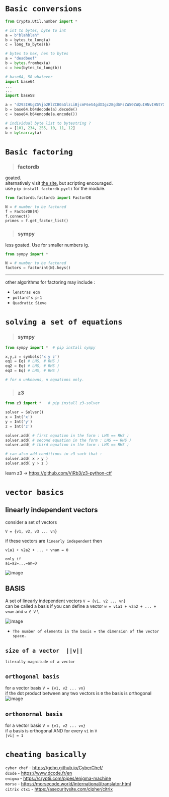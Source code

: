 # `Basic conversions`

```python
from Crypto.Util.number import *

# int to bytes, byte to int
a = b"blahblah"
b = bytes_to_long(a)
c = long_to_bytes(b)

# bytes to hex, hex to bytes
a = "deadbeef"
b = bytes.fromhex(a)
c = hex(bytes_to_long(b))

# base64, 58 whatever
import base64
...
...
import base58

a = "d293IHUgZGVjb2RlZCB0aGlzLiBjcmF6eS4gdXIgc28gdGFsZW50ZWQuIHNvIHNtYXJ0IA=="
b = base64.b64decode(a).decode()
c = base64.b64encode(a.encode())

# individual byte list to bytestring ?
a = [101, 234, 255, 10, 11, 12]
b = bytearray(a)
```
# `Basic factoring`

> ### factordb

goated. \
alternatively visit <a href=https://factordb.com/>the site.</a> but scripting encouraged. \
use `pip install factordb-pycli` for the module.
```python
from factordb.factordb import FactorDB

N = # number to be factored
f = FactorDB(N)
f.connect()
primes = f.get_factor_list()
```

> ### sympy

less goated. Use for smaller numbers ig. 
```python
from sympy import *

N = # number to be factored
factors = factorint(N).keys()
```

***

other algorithms for factoring may include : 
- `lenstras ecm`
- `pollard's p-1`
- `Quadratic Sieve`
  
# `solving a set of equations`

> ### sympy
```python
from sympy import *  # pip install sympy

x,y,z = symbols('x y z')
eq1 = Eq( # LHS, # RHS )
eq2 = Eq( # LHS, # RHS )
eq3 = Eq( # LHS, # RHS )

# for n unknowns, n equations only.
```

> ### z3
```python
from z3 import *   # pip install z3-solver

solver = Solver()
x = Int('x')
y = Int('y')
z = Int('z')

solver.add( # first equation in the form : LHS == RHS )
solver.add( # second equation in the form : LHS == RHS )
solver.add( # third equation in the form : LHS == RHS )

# can also add conditions in z3 such that :
solver.add( x > y )
solver.add( y > z )
```
learn z3 -> https://github.com/ViRb3/z3-python-ctf

# `vector basics`

## linearly independent vectors 
consider a set of vectors
```
V = {v1, v2, v3 ... vn}
```
if these vectors are `linearly independent` then
```
v1a1 + v2a2 + ... + vnan = 0

only if
a1=a2=...=an=0
```
![image](https://github.com/user-attachments/assets/938bb401-adb8-4229-9e42-6a61e29ea99a)

## BASIS
A set of linearly independent vectors `V = {v1, v2 ... vn}` \
can be called a basis if you can define a vector `w = v1a1 + v2a2 + ... + vnan` and `w ∈ V` \

![image](https://github.com/user-attachments/assets/a2510d29-e66f-4181-96d7-e3d30017b435)

- `The number of elements in the basis = the dimension of the vector space.`
## `size of a vector  ∣∣v∣∣`
`literally magnitude of a vector`

## `orthogonal basis`
for a vector basis `V = {v1, v2 ... vn}` \
if the dot product between any two vectors is `0` the basis is orthogonal \
![image](https://github.com/user-attachments/assets/6379c0a2-7565-46b4-bf42-bbce47f1f707)

## `orthonormal basis`
for a vector basis `V = {v1, v2 ... vn}` \
if a basis is orthogonal AND for every `vi` in `V` \
`|vi| = 1`

# `cheating basically`

`cyber chef` -  https://gchq.github.io/CyberChef/ \
`dcode` -  https://www.dcode.fr/en \
`enigma` - https://cryptii.com/pipes/enigma-machine \
`morse` - https://morsecode.world/international/translator.html \
`citrix ctx1` - https://asecuritysite.com/cipher/citrix
